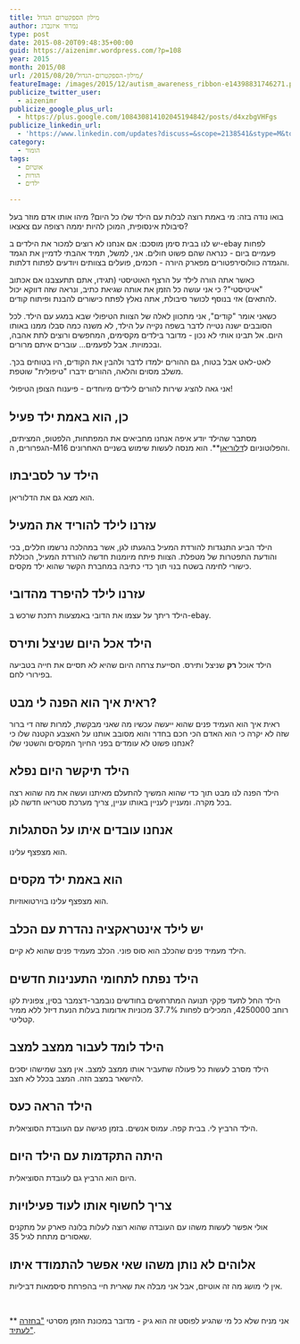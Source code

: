 ```yaml
---
title: מילון הספקטרום הגדול
author: נמרוד איזנברג
type: post
date: 2015-08-20T09:48:35+00:00
guid: https://aizenimr.wordpress.com/?p=108
year: 2015
month: 2015/08
url: /2015/08/20/מילון-הספקטרום-הגדול/
featureImage: /images/2015/12/autism_awareness_ribbon-e14398831746271.png
publicize_twitter_user:
  - aizenimr
publicize_google_plus_url:
  - https://plus.google.com/108430814102045194842/posts/d4xzbgVHFgs
publicize_linkedin_url:
  - 'https://www.linkedin.com/updates?discuss=&scope=2138541&stype=M&topic=6040066718322225152&type=U&a=SCqX'
category:
  - הומור
tags:
  - אוטיזם
  - הורות
  - ילדים

---
```

בואו נודה בזה: מי באמת רוצה לבלות עם הילד שלו כל היום? מיהו אותו אדם מוזר בעל סיבולת אינסופית, המוכן להיות יממה רצופה עם צאצאו?

יש לנו בבית סימן מוסכם: אם אנחנו לא רוצים למכור את הילדים ב-ebay לפחות פעמיים ביום - כנראה שהם פשוט חולים. אני, למשל, תמיד אהבתי לדמיין את הגמד והגמדה כוולוסירפטורים מפארק היורה - חכמים, פועלים בצוותים ויודעים לפתוח דלתות.

כאשר אתה הורה לילד על הרצף האוטיסטי (תגידו, אתם תתעצבנו אם אכתוב "אויטיסטי"? כי אני עושה כל הזמן את אותה שגיאת כתיב, ונראה שזה דווקא יכול להתאים) אזי בנוסף לכושר סיבולת, אתה נאלץ לפתח כישורים להבנת ופיתוח קודים.

כשאני אומר "קודים", אני מתכוון לאלה של הצוות הטיפולי שבא במגע עם הילד. לכל הסובבים ישנה נטייה לדבר בשפה נקייה על הילד, לא משנה כמה סבלו ממנו באותו היום. אל תבינו אותי לא נכון - מדובר בילדים מקסימים, המחפשים ורוצים לתת אהבה, ובכמויות. אבל לפעמים... עוברים איתם מרורים.

לאט-לאט אבל בטוח, גם ההורים ילמדו לדבר ולהבין את הקודים, היו בטוחים בכך. משלב מסוים והלאה, ההורים ידברו "טיפולית" שוטפת.

אני גאה להציג שירות להורים לילדים מיוחדים - פיענוח הצופן הטיפולי!

## כן, הוא באמת ילד פעיל

מסתבר שהילד יודע איפה אנחנו מחביאים את המפתחות, הלפטופ, המציתים, הגפרורים, ה-M16 והפלוטוניום ל<a href="https://www.youtube.com/watch?v=pLRk4xG-JCI" target="_blank" rel="noopener noreferrer">דלוריאן</a>**. הוא מנסה לעשות שימוש בשניים האחרונים.

## הילד ער לסביבתו

הוא מצא גם את הדלוריאן.

## עזרנו לילד להוריד את המעיל

הילד הביע התנגדות להורדת המעיל בהגעתו לגן, אשר במהלכה נרשמו חללים, בכי והודעת התפטרות של מטפלת. הצוות פיתח מיומנות חדשה להורדת המעיל, הכוללת כישורי לחימה בשטח בנוי תוך כדי כתיבה במחברת הקשר שהוא ילד מקסים.

## עזרנו לילד להיפרד מהדובי

הילד ריתך על עצמו את הדובי באמצעות רתכת שרכש ב-ebay.

## הילד אכל היום שניצל ותירס

הילד אוכל **רק** שניצל ותירס. הסייעת צרחה היום שהיא לא תסיים את חייה בטביעה בפירורי לחם.

## ראית איך הוא הפנה לי מבט?

ראית איך הוא העמיד פנים שהוא ייעשה עכשיו מה שאני מבקשת, למרות שזה די ברור שזה לא יקרה כי הוא האדם הכי חכם בחדר והוא מסובב אותנו על האצבע הקטנה שלו כי אנחנו פשוט לא עומדים בפני החיוך המקסים והשטני שלו?

## הילד תיקשר היום נפלא

הילד הפנה לנו מבט תוך כדי שהוא המשיך להתעלם מאיתנו ועשה את מה שהוא רצה בכל מקרה. ומעניין לעניין באותו עניין, צריך מערכת סטריאו חדשה לגן.

## אנחנו עובדים איתו על הסתגלות

הוא מצפצף עלינו.

## הוא באמת ילד מקסים

הוא מצפצף עלינו בוירטואוזיות.

## יש לילד אינטראקציה נהדרת עם הכלב

הילד מעמיד פנים שהכלב הוא סוס פוני. הכלב מעמיד פנים שהוא לא קיים.

## הילד נפתח לתחומי התענינות חדשים

הילד החל לתעד פקקי תנועה המתרחשים בחודשים נובמבר-דצמבר בסין, צפונית לקו רוחב 4250000, המכילים לפחות 37.7% מכוניות אדומות בעלות הנעת דיזל ללא ממיר קטליטי.

## הילד לומד לעבור ממצב למצב

הילד מסרב לעשות כל פעולה שתעביר אותו ממצב למצב. אין מצב שמישהו יסכים להישאר במצב הזה. המצב בכלל לא חצב.

## הילד הראה כעס

הילד הרביץ לי. בבית קפה. עמוס אנשים. בזמן פגישה עם העובדת הסוציאלית.

## היתה התקדמות עם הילד היום

היום הוא הרביץ גם לעובדת הסוציאלית.

## צריך לחשוף אותו לעוד פעילויות

אולי אפשר לעשות משהו עם העובדה שהוא רוצה לעלות בלונה פארק על מתקנים שאסורים מתחת לגיל 35.

## אלוהים לא נותן משהו שאי אפשר להתמודד איתו

אין לי מושג מה זה אוטיזם, אבל אני מבלה את שארית חיי בהפרחת סיסמאות דביליות.

&nbsp;

** אני מניח שלא כל מי שהגיע לפוסט זה הוא גיק - מדובר במכונת הזמן מסרטי <a href="http://www.imdb.com/title/tt0088763/" target="_blank" rel="noopener noreferrer">"בחזרה לעתיד"</a>.